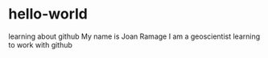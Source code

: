 # hello-world
learning about github
My name is Joan Ramage
I am a geoscientist learning to work with github
